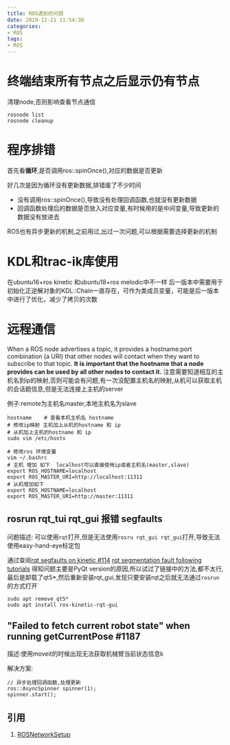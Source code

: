 ```yaml
---
title: ROS遇到的问题
date: 2019-12-21 11:54:38
categories:
- ROS
tags:
- ROS
---
```


# 终端结束所有节点之后显示仍有节点
清理node,否则影响查看节点通信
    
    rosnode list
    rosnode cleanup

# 程序排错

首先看**循环**,是否调用ros::spinOnce(),对应的数据是否更新

好几次是因为循环没有更新数据,排错废了不少时间

- 没有调用ros::spinOnce(),导致没有处理回调函数,也就没有更新数据
- 回调函数处理后的数据是否放入对应变量,有时候用的是中间变量,导致更新的数据没有放进去

ROS也有异步更新的机制,之前用过,出过一次问题,可以根据需要选择更新的机制

# KDL和trac-ik库使用
在ubuntu16+ros kinetic 和ubuntu18+ros melodic中不一样
后一版本中需要用于初始化正逆解对象的KDL::Chain一直存在，可作为类成员变量，可能是后一版本中进行了优化，减少了拷贝的次数

# 远程通信
When a ROS node advertises a topic, it provides a hostname:port combination (a URI) that other nodes will contact when they want to subscribe to that topic. 
**It is important that the hostname that a node provides can be used by all other nodes to contact it.**
注意需要知道相互的主机名到ip的映射,否则可能会有问题,有一次没配置主机名的映射,从机可以获取主机的会话题信息,但是无法连接上主机的server

例子:remote为主机名master,本地主机名为slave

    hostname    # 查看本机主机名 hostname
    # 修改ip映射 主机加上从机的hostname 和 ip
    # 从机加上主机的hostname 和 ip    
    sudo vim /etc/hosts 
    
    # 修改ros 环境变量
    vim ~/.bashrc
    # 主机 增加 如下  localhost可以直接使用ip或者主机名(master,slave)
    export ROS_HOSTNAME=localhost
    export ROS_MASTER_URI=http://localhost:11311
    # 从机增加如下
    export ROS_HOSTNAME=localhost
    export ROS_MASTER_URI=http://master:11311
    
## rosrun rqt_tui rqt_gui 报错 segfaults
问题描述:
可以使用`rqt`打开,但是无法使用`rosru rqt_gui rqt_gui`打开,导致无法使用easy-hand-eye标定包

通过查阅[rqt segfaults on kinetic #114](https://github.com/ros-visualization/rqt/issues/114)
[rqt segmentation fault following tutorials](https://answers.ros.org/question/253655/rqt-segmentation-fault-following-tutorials/)
得知问题主要是PyQt version的原因,所以试过了链接中的方法,都不太行,最后是卸载了qt5*,然后重新安装rqt_gui,发现只要安装rqt之后就无法通过`rosrun`的方式打开`
    
    sudo apt remove qt5*
    sudo apt install ros-kinetic-rqt-gui

## "Failed to fetch current robot state" when running getCurrentPose #1187
描述:使用moveit的时候出现无法获取机械臂当前状态信息k

解决方案:

    // 异步处理回调函数,处理更新
    ros::AsyncSpinner spinner(1); 
    spinner.start();

## 引用
1. [ROSNetworkSetup](http://wiki.ros.org/ROS/NetworkSetup)             
